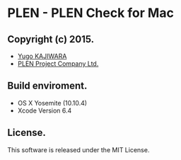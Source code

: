 PLEN - PLEN Check for Mac
================================================================================
Copyright (c) 2015.
---
- [Yugo KAJIWARA](https://github.com/musubi05)
- [PLEN Project Company Ltd.](http://plen.jp)

Build enviroment.
---
- OS X Yosemite (10.10.4)
- Xcode Version 6.4

License.
---
This software is released under the MIT License.
